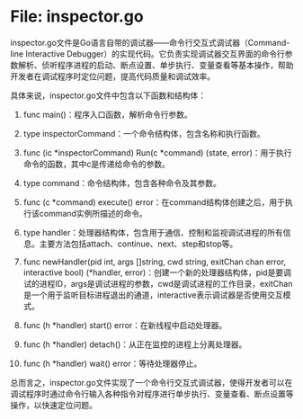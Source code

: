 # File: inspector.go

inspector.go文件是Go语言自带的调试器——命令行交互式调试器（Command-line Interactive Debugger）的实现代码。它负责实现调试器交互界面的命令行参数解析、侦听程序进程的启动、断点设置、单步执行、变量查看等基本操作，帮助开发者在调试程序时定位问题，提高代码质量和调试效率。

具体来说，inspector.go文件中包含以下函数和结构体：

1. func main()：程序入口函数，解析命令行参数。

2. type inspectorCommand：一个命令结构体，包含名称和执行函数。

3. func (ic *inspectorCommand) Run(c *command) (state, error)：用于执行命令的函数，其中c是传递给命令的参数。

4. type command：命令结构体，包含各种命令及其参数。

5. func (c *command) execute() error：在command结构体创建之后，用于执行该command实例所描述的命令。

6. type handler：处理器结构体，包含用于通信、控制和监视调试进程的所有信息。主要方法包括attach、continue、next、step和stop等。

7. func newHandler(pid int, args []string, cwd string, exitChan chan error, interactive bool) (*handler, error)：创建一个新的处理器结构体，pid是要调试的进程ID，args是调试进程的参数，cwd是调试进程的工作目录，exitChan是一个用于监听目标进程退出的通道，interactive表示调试器是否使用交互模式。

8. func (h *handler) start() error：在新线程中启动处理器。

9. func (h *handler) detach()：从正在监控的进程上分离处理器。

10. func (h *handler) wait() error：等待处理器停止。

总而言之，inspector.go文件实现了一个命令行交互式调试器，使得开发者可以在调试程序时通过命令行输入各种指令对程序进行单步执行、变量查看、断点设置等操作，以快速定位问题。

